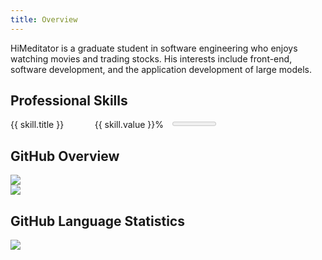 ```yaml
---
title: Overview
---
```


<script setup>
import { useData } from 'vitepress'
const { isDark } = useData()

const skills = [
    { title: 'HTML', value: 90, state:'high' },
    { title: 'CSS', value: 75, state:'high' },
    { title: 'JavaScript', value: 70, state:'high' },
    { title: 'TypeScript', value: 80, state:'high' },
    { title: 'Vue', value: 70, state:'high' },
    { title: 'Electron', value: 60, state:'medium' },
    { title: 'Node.js', value: 60, state:'medium' },
    { title: 'Python', value: 70, state:'high' },
    { title: 'C++', value: 50, state:'medium' },
    { title: 'Java', value: 40, state:'medium' },
    { title: 'English', value: 75, state:'high' },
    { title: 'Japanese', value: 25, state:'low' },
]
</script>

HiMeditator is a graduate student in software engineering who enjoys watching movies and trading stocks. His interests include front-end, software development, and the application development of large models.

## Professional Skills

<div class="skills">
    <div v-for="skill in skills" :class="['skill', skill.state]">
        <div class="skill-title">
            <span>{{ skill.title }}</span><span>{{ skill.value }}%</span>
        </div>
        <meter min="0" max="100" optimum="100" high="69" low="40" :value="skill.value"></meter>
    </div>
</div>

## GitHub Overview

<div v-if="isDark">
    <img src="https://github-readme-stats.vercel.app/api?username=HiMeditator&show_icons=true&theme=dark" />
</div>
<div v-else>
    <img src="https://github-readme-stats.vercel.app/api?username=HiMeditator&show_icons=true" />
</div>

## GitHub Language Statistics

<img src="https://github-readme-stats.vercel.app/api/top-langs/?username=HiMeditator&layout=compact" />



<style scoped>
.skills {
    columns: 2;
}
.skill {
    border-radius: 5px;
    padding: 5px 15px;
    margin-top: 16px;
    width: 90%;
    margin-left: 5%;
}
.skill:first-child {
    margin-top: 0;
}
.skill span{
    font-size: 0.8em;
}
.skill-title {
    width: 100%;
    display: flex;
    justify-content: space-between;
}
.skill meter {
    width: 100%;
}
.high {
    background:  #95de6418;
}
.high:hover {
    background:  #52c41a24;
}
.medium {
    background:  #ffd66618;
}
.medium:hover {
    background:  #faad1424;
}
.low {
    background:  #ff787518;
}
.low:hover {
    background:  #ff4d4f24;
}
</style>
